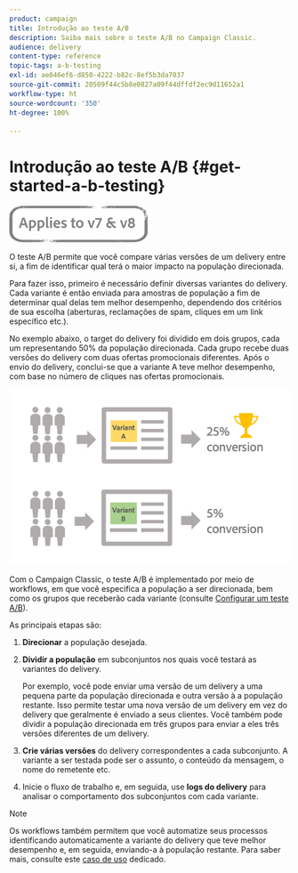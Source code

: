 ```yaml
---
product: campaign
title: Introdução ao teste A/B
description: Saiba mais sobre o teste A/B no Campaign Classic.
audience: delivery
content-type: reference
topic-tags: a-b-testing
exl-id: ae046ef6-d850-4222-b82c-8ef5b3da7037
source-git-commit: 20509f44c5b8e0827a09f44dffdf2ec9d11652a1
workflow-type: ht
source-wordcount: '350'
ht-degree: 100%

---
```


# Introdução ao teste A/B {#get-started-a-b-testing}

![](../../assets/common.svg)

O teste A/B permite que você compare várias versões de um delivery entre si, a fim de identificar qual terá o maior impacto na população direcionada.

Para fazer isso, primeiro é necessário definir diversas variantes do delivery. Cada variante é então enviada para amostras de população a fim de determinar qual delas tem melhor desempenho, dependendo dos critérios de sua escolha (aberturas, reclamações de spam, cliques em um link específico etc.).

No exemplo abaixo, o target do delivery foi dividido em dois grupos, cada um representando 50% da população direcionada. Cada grupo recebe duas versões do delivery com duas ofertas promocionais diferentes. Após o envio do delivery, conclui-se que a variante A teve melhor desempenho, com base no número de cliques nas ofertas promocionais.

![](assets/a-b-testing-schema.png)

Com o Campaign Classic, o teste A/B é implementado por meio de workflows, em que você especifica a população a ser direcionada, bem como os grupos que receberão cada variante (consulte [Configurar um teste A/B](configuring-a-b-testing.md)).

As principais etapas são:

1. **Direcionar** a população desejada.
1. **Dividir a população** em subconjuntos nos quais você testará as variantes do delivery.

   Por exemplo, você pode enviar uma versão de um delivery a uma pequena parte da população direcionada e outra versão à a população restante. Isso permite testar uma nova versão de um delivery em vez do delivery que geralmente é enviado a seus clientes. Você também pode dividir a população direcionada em três grupos para enviar a eles três versões diferentes de um delivery.

1. **Crie várias versões** do delivery correspondentes a cada subconjunto. A variante a ser testada pode ser o assunto, o conteúdo da mensagem, o nome do remetente etc.
1. Inicie o fluxo de trabalho e, em seguida, use **logs do delivery** para analisar o comportamento dos subconjuntos com cada variante.

>[!NOTE]
>
>Os workflows também permitem que você automatize seus processos identificando automaticamente a variante do delivery que teve melhor desempenho e, em seguida, enviando-a à população restante. Para saber mais, consulte este [caso de uso](a-b-testing-use-case.md) dedicado.
